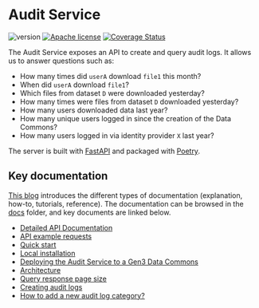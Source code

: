 # Audit Service

![version](https://img.shields.io/github/release/uc-cdis/audit-service.svg) [![Apache license](http://img.shields.io/badge/license-Apache-blue.svg?style=flat)](LICENSE) [![Coverage Status](https://coveralls.io/repos/github/uc-cdis/audit-service/badge.svg?branch=master)](https://coveralls.io/github/uc-cdis/audit-service?branch=master)

The Audit Service exposes an API to create and query audit logs. It allows us to answer questions such as:
- How many times did `userA` download `file1` this month?
- When did `userA` download `file1`?
- Which files from dataset `D` were downloaded yesterday?
- How many times were files from dataset `D` downloaded yesterday?
- How many users downloaded data last year?
- How many unique users logged in since the creation of the Data Commons?
- How many users logged in via identity provider `X` last year?

The server is built with [FastAPI](https://fastapi.tiangolo.com/) and packaged with [Poetry](https://poetry.eustace.io/).

## Key documentation

[This blog](https://documentation.divio.com/introduction/) introduces the different types of documentation (explanation, how-to, tutorials, reference). The documentation can be browsed in the [docs](docs) folder, and key documents are linked below.

* [Detailed API Documentation](http://petstore.swagger.io/?url=https://raw.githubusercontent.com/uc-cdis/audit-service/master/docs/openapi.yaml)
* [API example requests](docs/tutorials/api_examples.md)
* [Quick start](docs/tutorials/quick_start.md)
* [Local installation](docs/how-to/local_installation.md)
* [Deploying the Audit Service to a Gen3 Data Commons](docs/how-to/deployment.md)
* [Architecture](docs/reference/architecture.md)
* [Query response page size](docs/explanation/query_page_size.md)
* [Creating audit logs](docs/explanation/creating_audit_logs.md)
* [How to add a new audit log category?](docs/how-to/add_log_category.md)
